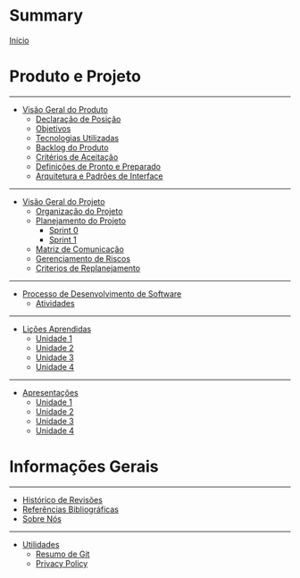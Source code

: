 # Summary

[Início](home.md)


# Produto e Projeto
-----------

- [Visão Geral do Produto](produto/visao.md)
    - [Declaração de Posição](produto/declaracao.md)
    - [Objetivos](produto/objetivos.md)
    - [Tecnologias Utilizadas](produto/tecnologias.md)
    - [Backlog do Produto](produto/backlog.md)
    - [Critérios de Aceitação](produto/criterios.md)
    - [Definições de Pronto e Preparado](produto/dor_dod.md)
    - [Arquitetura e Padrões de Interface](produto/arq_interface.md)
-----------
    
- [Visão Geral do Projeto](projeto/visao.md)
    - [Organização do Projeto](projeto/organizacao.md)
    - [Planejamento do Projeto](projeto/planejamento.md)
        - [Sprint 0](projeto/sprints/sprint_0.md)
        - [Sprint 1]()
    - [Matriz de Comunicação](projeto/comunicacao.md)
    - [Gerenciamento de Riscos](projeto/riscos.md)
    - [Criterios de Replanejamento](projeto/replanejamento.md)
-----------

- [Processo de Desenvolvimento de Software](processo/home.md)
    - [Atividades](processo/atividades.md)
-----------

- [Lições Aprendidas](licoes/licoes.md)
    - [Unidade 1](licoes/unidade_1.md)
    - [Unidade 2](licoes/unidade_2.md)
    - [Unidade 3]()
    - [Unidade 4]()
-----------

- [Apresentações](apresentacoes/apresentacoes.md)
    - [Unidade 1]()
    - [Unidade 2](apresentacoes/unidade_2.md)
    - [Unidade 3]()
    - [Unidade 4]()


# Informações Gerais
-----------

- [Histórico de Revisões](info/rev.md)
- [Referências Bibliográficas](info/refs.md)
- [Sobre Nós](info/sobre.md)
-----------
- [Utilidades](info/utils.md)
    - [Resumo de Git](info/utils/git.md)
    - [Privacy Policy](info/utils/privacy.md)


